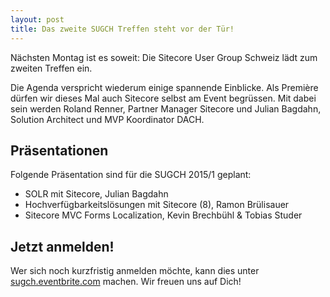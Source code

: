 ```yaml
---
layout: post
title: Das zweite SUGCH Treffen steht vor der Tür!
---
```


Nächsten Montag ist es soweit: Die Sitecore User Group Schweiz lädt zum
zweiten Treffen ein.

Die Agenda verspricht wiederum einige spannende Einblicke. Als Première
dürfen wir dieses Mal auch Sitecore selbst am Event begrüssen. Mit dabei
sein werden Roland Renner, Partner Manager Sitecore und Julian Bagdahn,
Solution Architect und MVP Koordinator DACH.  


## Präsentationen

Folgende Präsentation sind für die SUGCH 2015/1 geplant:

* SOLR mit Sitecore, Julian Bagdahn
* Hochverfügbarkeitslösungen mit Sitecore (8), Ramon Brülisauer
* Sitecore MVC Forms Localization, Kevin Brechbühl & Tobias Studer

## Jetzt anmelden!

Wer sich noch kurzfristig anmelden möchte, kann dies unter
[sugch.eventbrite.com](http://sugch.eventbrite.com) machen. Wir freuen uns
auf Dich!  
